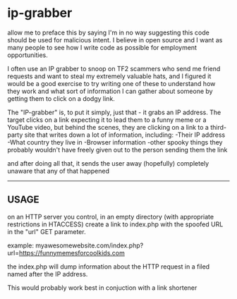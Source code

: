 # ip-grabber

allow me to preface this by saying I'm in no way suggesting this code
should be used for malicious intent. I believe in open source and I
want as many people to see how I write code as possible for employment
opportunities.

I often use an IP grabber to snoop on TF2 scammers who send me
friend requests and want to steal my extremely valuable hats, and I figured
it would be a good exercise to try writing one of these to understand how they
work and what sort of information I can gather about someone by getting them
to click on a dodgy link.

The "IP-grabber" is, to put it simply, just that - it grabs an IP address.
The target clicks on a link expecting it to lead them to a funny meme
or a YouTube video, but behind the scenes, they are clicking on a link to a third-party
site that writes down a lot of information, including:
    -Their IP address
    -What country they live in
    -Browser information
    -other spooky things they probably wouldn't have freely given out to the person sending them the link
    
and after doing all that, it sends the user away (hopefully) completely unaware that any of that happened

-----
USAGE
-----

on an HTTP server you control, in an empty directory (with appropriate restrictions in HTACCESS) create a link to index.php with the spoofed URL in the "url" GET parameter.

example: myawesomewebsite.com/index.php?url=https://funnymemesforcoolkids.com

the index.php will dump information about the HTTP request in a filed named after the IP address.

This would probably work best in conjuction with a link shortener
